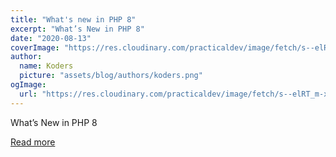 ```yaml
---
title: "What's new in PHP 8"
excerpt: "What’s New in PHP 8"
date: "2020-08-13"
coverImage: "https://res.cloudinary.com/practicaldev/image/fetch/s--elRT_m-x--/c_imagga_scale,f_auto,fl_progressive,h_420,q_auto,w_1000/https://dev-to-uploads.s3.amazonaws.com/i/d65mqttdwwyek6hyw3uv.jpg"
author:
  name: Koders
  picture: "assets/blog/authors/koders.png"
ogImage:
  url: "https://res.cloudinary.com/practicaldev/image/fetch/s--elRT_m-x--/c_imagga_scale,f_auto,fl_progressive,h_420,q_auto,w_1000/https://dev-to-uploads.s3.amazonaws.com/i/d65mqttdwwyek6hyw3uv.jpg"
---
```


What’s New in PHP 8

[Read more](https://dev.to/sesha/what-s-new-in-php-8-2ono)
